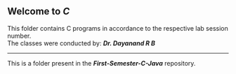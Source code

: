 ## Welcome to ***C*** 
This folder contains C programs in accordance to the respective lab session number.
<br>
The classes were conducted by: ***Dr. Dayanand R B***

--- 


This is a folder present in the ***First-Semester-C-Java*** repository.


